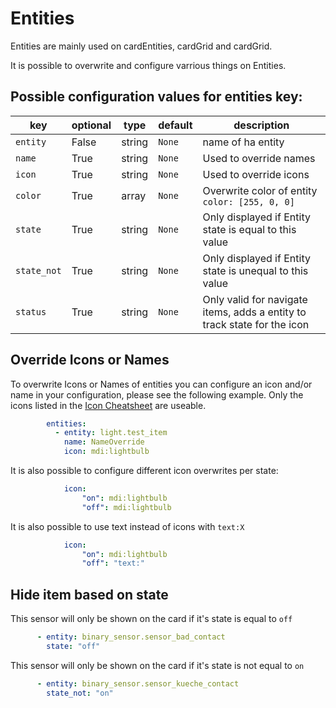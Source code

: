 # Entities

Entities are mainly used on cardEntities, cardGrid and cardGrid.

It is possible to overwrite and configure varrious things on Entities.

## Possible configuration values for entities key:

key | optional | type | default | description
-- | -- | -- | -- | --
`entity` | False | string | `None` | name of ha entity
`name` | True | string | `None` | Used to override names
`icon` | True | string | `None` | Used to override icons
`color` | True | array | `None` | Overwrite color of entity `color: [255, 0, 0]`
`state` | True | string | `None` | Only displayed if Entity state is equal to this value
`state_not` | True | string | `None` | Only displayed if Entity state is unequal to this value
`status` | True | string | `None` | Only valid for navigate items, adds a entity to track state for the icon

## Override Icons or Names

To overwrite Icons or Names of entities you can configure an icon and/or name in your configuration, please see the following example.
Only the icons listed in the [Icon Cheatsheet](https://htmlpreview.github.io/?https://github.com/joBr99/nspanel-lovelace-ui/blob/main/HMI/icon-cheatsheet.html) are useable.

```yaml
        entities:
          - entity: light.test_item
            name: NameOverride
            icon: mdi:lightbulb
```

It is also possible to configure different icon overwrites per state:

```yaml
            icon:
                "on": mdi:lightbulb
                "off": mdi:lightbulb
```

It is also possible to use text instead of icons with `text:X`

```yaml
            icon:
                "on": mdi:lightbulb
                "off": "text:"
```

## Hide item based on state

This sensor will only be shown on the card if it's state is equal to `off`

```yaml
      - entity: binary_sensor.sensor_bad_contact
        state: "off"
```

This sensor will only be shown on the card if it's state is not equal to `on`

```yaml
      - entity: binary_sensor.sensor_kueche_contact
        state_not: "on"
```

